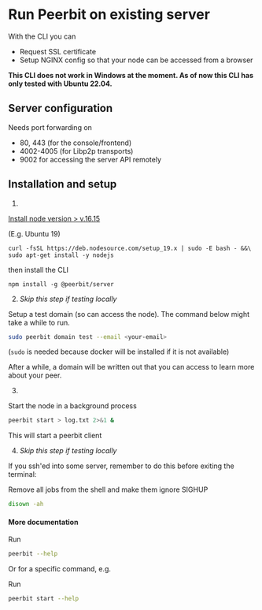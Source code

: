# Run Peerbit on existing server

With the CLI you can

- Request SSL certificate
- Setup NGINX config so that your node can be accessed from a browser

**This CLI does not work in Windows at the moment. As of now this CLI has only tested with Ubuntu 22.04.**

## Server configuration 
Needs port forwarding on 
- 80, 443 (for the console/frontend) 
- 4002-4005 (for Libp2p transports)
- 9002 for accessing the server API remotely


## Installation and setup 


1. 

[Install node version > v.16.15](https://nodejs.org/en/download/package-manager/#debian-and-ubuntu-based-linux-distributions)

(E.g. Ubuntu  19)  
```
curl -fsSL https://deb.nodesource.com/setup_19.x | sudo -E bash - &&\
sudo apt-get install -y nodejs
```


then install the CLI
```
npm install -g @peerbit/server
```

2. *Skip this step if testing locally*

Setup a test domain (so can access the node). The command below might take a while to run.

```sh
sudo peerbit domain test --email <your-email>
```

(``sudo`` is needed because docker will be installed if it is not available)

After a while, a domain will be written out that you can access to learn more about your peer.

3. 
Start the node in a background process
```sh
peerbit start > log.txt 2>&1 &
```

This will start a peerbit client
 
4. *Skip this step if testing locally*

If you ssh'ed into some server, remember to do this before exiting the terminal:

Remove all jobs from the shell and make them ignore SIGHUP

```sh
disown -ah
```



#### More documentation

Run
```sh
peerbit --help
```

Or for a specific command, e.g. 

Run
```sh
peerbit start --help
```
